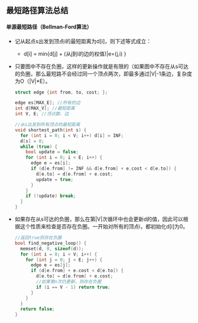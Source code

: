 ## 最短路径算法总结

#### 单源最短路径（Bellman-Ford算法）

- 记从起点s出发到顶点i的最短距离为d[i]，则下述等式成立：

  - d[i] = min{d[j] + (从j到i的边的权值)|e=(j,i) }

- 只要图中不存在负圈，这样的更新操作就是有限的（如果图中不存在从s可达的负圈，那么最短路不会经过同一个顶点两次，即最多通过|V|-1条边，复杂度为O（|V|*E）。

  ```c++
  struct edge {int from, to, cost; };

  edge es[MAX_E]; //所有的边
  int d[MAX_V]; //最短距离
  int V, E; //顶点数、边

  //从s出发到所有顶点的最短距离
  void shortest_path(int s) {
    for (int i = 0; i < V; i++) d[i] = INF;
    d[s] = 0;
    while (true) {
      bool update = false;
      for (int i = 0; i < E; i++) {
        edge e = es[i];
        if (d[e.from] != INF && d[e.from] + e.cost < d[e.to]) {
          d[e.to] = d[e.from] + e.cost;
          update = true;
        }
      }
      if (!update) break;
    }
  }
  ```



- 如果存在从s可达的负圈，那么在第|V|次循环中也会更新d的值，因此可以根据这个性质来检查是否存在负圈。一开始对所有的顶点i，都初始化d[i]为0。

  ```c++
  //返回true则存在负圈
  bool find_negative_loop() {
    memset(d, 0, sizeof(d));
    for (int i = 0; i < V; i++) {
      for (int j = 0; j < E; j++) {
        edge e = es[j];
        if (d[e.from] + e.cost < d[e.to]) {
          d[e.to] = d[e.from] + e.cost;
          //如果第n次仍更新，则存在负圈
          if (i == V - 1) return true;
        }
      }
    }
    return false;
  }
  ```